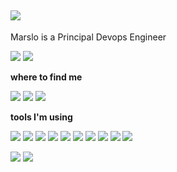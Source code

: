 ## ![](https://img.shields.io/badge/Made%20In-Marslo-1f425f.svg)

Marslo is a Principal Devops Engineer

<p>
<img src="https://github-readme-stats.mrdulin.vercel.app/api?username=marslo&show_icons=true&hide_border=true&icon_color=586069&title_color=a0a9af">
<img src="https://github-readme-stats.vercel.app/api/top-langs/?username=marslo&layout=compact&hide_border=true&title_color=a0a9af">
</p>

<!-- <img align="center" src="https://via.placeholder.com/600x1.png/fff/fff"> -->

**where to find me**

[![](https://img.shields.io/badge/-github@marslo-911318?style=flat-square&logo=github&logoColor=white&labelColor=c14438)](https://github.com/marslo) [![](https://img.shields.io/badge/-https://imarslo.github.io-0d62a6?&style=flat&logo=hexo&logoColor=white&labelColor=0b5188)](https://imarslo.github.io) [![](https://img.shields.io/badge/-https://marslo.github.io/ibook-6d1be3?&style=flat&logo=markdown&logoColor=white&labelColor=5b18bb)](https://marslo.github.io/ibook)

**tools I'm using**

![](https://img.shields.io/badge/-NEOVIM-57A143?logo=neovim&logoColor=white&style=flat&labelColor=50932d) ![](https://img.shields.io/badge/-VIM-5ca730?&style=flat&logo=vim&logoColor=white&labelColor=50932d) ![](https://img.shields.io/badge/-JENKINS-156cc8??logoWidth=48&style=flat-square&logo=Jenkins&logoColor=white&labelColor=145ca7) ![](https://img.shields.io/badge/-JENKINSFILE-e34f26?style=flat-square&logo=Jenkins&logoColor=fff&labelColor=cb351d) ![](https://img.shields.io/badge/-SHELL%20SCRIPT-233243?&style=flat&logo=gnu-bash&logoColor=white&labelColor=192531) ![](https://img.shields.io/badge/-DOCKER-27a3dd?&style=flat&logo=docker&logoColor=white&labelColor=2c87bf) ![](https://img.shields.io/badge/-KUBERNETES-2653de?&style=flat&logo=kubernetes&logoColor=white&labelColor=233cbc) ![](https://img.shields.io/badge/-GROOVY-4298B8.svg?style=flat&logo=Apache+Groovy&logoColor=white&labelColor=c96908&color=d6700a) ![](https://img.shields.io/badge/CI/CD-CONTINUOUS%20INTEGRATION-5565b7?&style=flat&logoColor=white&labelColor=485491) ![](https://img.shields.io/badge/-GIT-%23F05033.svg?logo=git&logoColor=white&style=flat&labelColor=cb351d)

<!--
**marslo/marslo** is a ✨ _special_ ✨ repository because its `README.md` (this file) appears on your GitHub profile.

Here are some ideas to get you started:

- 🔭 I’m currently working on ...
- 🌱 I’m currently learning ...
- 👯 I’m looking to collaborate on ...
- 🤔 I’m looking for help with ...
- 💬 Ask me about ...
- 📫 How to reach me: ...
- 😄 Pronouns: ...
- ⚡ Fun fact: ...


<img align="center" src="https://via.placeholder.com/600x1.png/fff/fff">
<p><img align="center" src="https://github-readme-streak-stats.herokuapp.com/?user=marslo" alt="marslo" /></p>
![](https://github-readme-streak-stats.herokuapp.com/?user=marslo)
-->

![](https://via.placeholder.com/600x1.png/fff/fff)
![](https://streak-stats.demolab.com/?user=marslo&theme=light)
